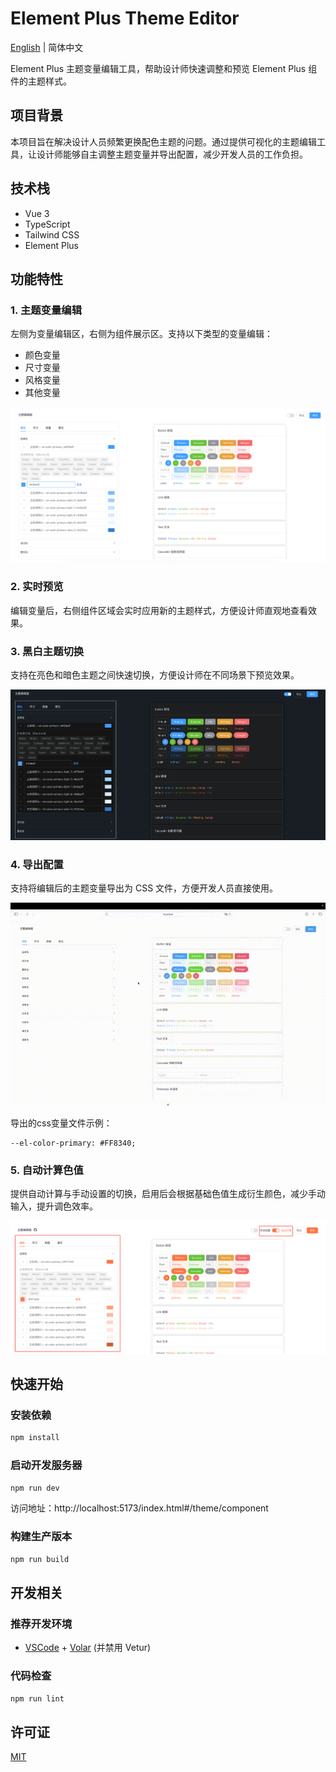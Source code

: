 # Element Plus Theme Editor

[English](README.md) | 简体中文

Element Plus 主题变量编辑工具，帮助设计师快速调整和预览 Element Plus 组件的主题样式。

## 项目背景

本项目旨在解决设计人员频繁更换配色主题的问题。通过提供可视化的主题编辑工具，让设计师能够自主调整主题变量并导出配置，减少开发人员的工作负担。

## 技术栈

- Vue 3
- TypeScript
- Tailwind CSS
- Element Plus

## 功能特性

### 1. 主题变量编辑

左侧为变量编辑区，右侧为组件展示区。支持以下类型的变量编辑：

- 颜色变量
- 尺寸变量
- 风格变量
- 其他变量

![变量编辑展示](docs/imgs/变量编辑.png)

### 2. 实时预览

编辑变量后，右侧组件区域会实时应用新的主题样式，方便设计师直观地查看效果。

### 3. 黑白主题切换

支持在亮色和暗色主题之间快速切换，方便设计师在不同场景下预览效果。

![主题切换展示](docs/imgs/主题切换.png)

### 4. 导出配置

支持将编辑后的主题变量导出为 CSS 文件，方便开发人员直接使用。

![导出功能展示](docs/imgs/导出配置.gif)

导出的css变量文件示例：

```
--el-color-primary: #FF8340;
```

### 5. 自动计算色值

提供自动计算与手动设置的切换，启用后会根据基础色值生成衍生颜色，减少手动输入，提升调色效率。

![自动计算色值展示](docs/imgs/自动计算色值.png)

## 快速开始

### 安装依赖

```sh
npm install
```

### 启动开发服务器

```sh
npm run dev
```

访问地址：http://localhost:5173/index.html#/theme/component

### 构建生产版本

```sh
npm run build
```

## 开发相关

### 推荐开发环境

- [VSCode](https://code.visualstudio.com/) + [Volar](https://marketplace.visualstudio.com/items?itemName=Vue.volar) (并禁用 Vetur)

### 代码检查

```sh
npm run lint
```

## 许可证

[MIT](LICENSE)
